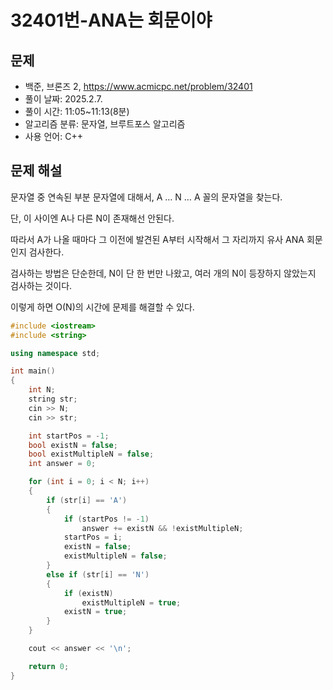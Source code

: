 # 32401번-ANA는 회문이야

## 문제

- 백준, 브론즈 2, https://www.acmicpc.net/problem/32401
- 풀이 날짜: 2025.2.7.
- 풀이 시간: 11:05~11:13(8분)
- 알고리즘 분류: 문자열, 브루트포스 알고리즘
- 사용 언어: C++

## 문제 해설

문자열 중 연속된 부분 문자열에 대해서, A … N … A 꼴의 문자열을 찾는다.

단, 이 사이엔 A나 다른 N이 존재해선 안된다.

따라서 A가 나올 때마다 그 이전에 발견된 A부터 시작해서 그 자리까지 유사 ANA 회문인지 검사한다.

검사하는 방법은 단순한데, N이 단 한 번만 나왔고, 여러 개의 N이 등장하지 않았는지 검사하는 것이다.

이렇게 하면 O(N)의 시간에 문제를 해결할 수 있다.

```cpp
#include <iostream>
#include <string>

using namespace std;

int main()
{
    int N;
    string str;
    cin >> N;
    cin >> str;

    int startPos = -1;
    bool existN = false;
    bool existMultipleN = false;
    int answer = 0;

    for (int i = 0; i < N; i++)
    {
        if (str[i] == 'A')
        {
            if (startPos != -1)
                answer += existN && !existMultipleN;
            startPos = i;
            existN = false;
            existMultipleN = false;
        }
        else if (str[i] == 'N')
        {
            if (existN)
                existMultipleN = true;
            existN = true;
        }
    }

    cout << answer << '\n';

    return 0;
}
```
